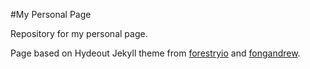 #My Personal Page

Repository for my personal page.

Page based on Hydeout Jekyll theme from [forestryio](https://github.com/forestryio/hydeout-jekyll-starter) and [fongandrew](https://github.com/fongandrew/hydeout).